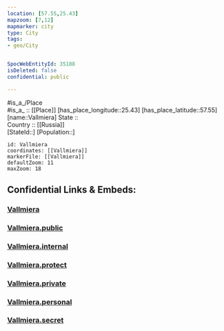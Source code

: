 ```yaml
---
location: [57.55,25.43] 
mapzoom: [7,12] 
mapmarker: city 
type: City
tags:
- geo/City


SpocWebEntityId: 35188
isDeleted: false
confidential: public

---
```

#is_a_/Place  
#is_a_ :: [[Place]] 
[has_place_longitude::25.43] 
[has_place_latitude::57.55] 
[name::Vallmiera] 
State ::  
Country :: [[Russia]]  
[StateId::] 
[Population::] 



```leaflet
id: Vallmiera
coordinates: [[Vallmiera]] 
markerFile: [[Vallmiera]] 
defaultZoom: 11 
maxZoom: 18
```


## Confidential Links & Embeds: 

### [Vallmiera](/_Standards/Earth/Continent/Europe/Europe~North/Latvia/Regions~Latvia/Vidzeme/counties~Vidzeme/Valmiera/City/Vallmiera.md) 

### [Vallmiera.public](/_public/Earth/Continent/Europe/Europe~North/Latvia/Regions~Latvia/Vidzeme/counties~Vidzeme/Valmiera/City/Vallmiera.public.md) 

### [Vallmiera.internal](/_internal/Earth/Continent/Europe/Europe~North/Latvia/Regions~Latvia/Vidzeme/counties~Vidzeme/Valmiera/City/Vallmiera.internal.md) 

### [Vallmiera.protect](/_protect/Earth/Continent/Europe/Europe~North/Latvia/Regions~Latvia/Vidzeme/counties~Vidzeme/Valmiera/City/Vallmiera.protect.md) 

### [Vallmiera.private](/_private/Earth/Continent/Europe/Europe~North/Latvia/Regions~Latvia/Vidzeme/counties~Vidzeme/Valmiera/City/Vallmiera.private.md) 

### [Vallmiera.personal](/_personal/Earth/Continent/Europe/Europe~North/Latvia/Regions~Latvia/Vidzeme/counties~Vidzeme/Valmiera/City/Vallmiera.personal.md) 

### [Vallmiera.secret](/_secret/Earth/Continent/Europe/Europe~North/Latvia/Regions~Latvia/Vidzeme/counties~Vidzeme/Valmiera/City/Vallmiera.secret.md)

